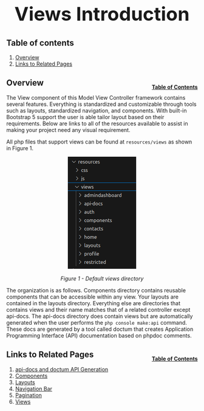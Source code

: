 <h1 style="font-size: 50px; text-align: center;">Views Introduction</h1>

## Table of contents
1. [Overview](#overview)
2. [Links to Related Pages](#related-pages)


## Overview <a id="overview"></a><span style="float: right; font-size: 14px; padding-top: 15px;">[Table of Contents](#table-of-contents)</span>
The View component of this Model View Controller framework contains several features.  Everything is standardized and customizable through tools such as layouts, standardized navigation, and components.  With built-in Bootstrap 5 support the user is able tailor layout based on their requirements.  Below are links to all of the resources available to assist in making your project need any visual requirement.

All php files that support views can be found at `resources/views` as shown in Figure 1.

<div style="text-align: center;">
  <img src="assets/views-directory.png" alt="Default views directory">
  <p style="font-style: italic;">Figure 1 - Default views directory</p>
</div>

The organization is as follows.  Components directory contains reusable components that can be accessible within any view.  Your layouts are contained in the layouts directory.  Everything else are directories that contains views and their name matches that of a related controller except api-docs.  The api-docs directory does contain views but are automatically generated when the user performs the `php console make:api` command.  These docs are generated by a tool called doctum that creates Application Programming Interface (API) documentation based on phpdoc comments. 

## Links to Related Pages <a id="related-pages"></a><span style="float: right; font-size: 14px; padding-top: 15px;">[Table of Contents](#table-of-contents)</span>
1. [api-docs and doctum API Generation](doctum)
2. [Components](components)
3. [Layouts](layouts)
4. [Navigation Bar](nav_bar)
5. [Pagination](pagination)
6. [Views](views)